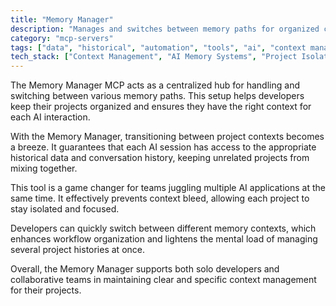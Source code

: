 ```yaml
---
title: "Memory Manager"
description: "Manages and switches between memory paths for organized context management across multiple AI projects."
category: "mcp-servers"
tags: ["data", "historical", "automation", "tools", "ai", "context management", "project isolation", "memory paths"]
tech_stack: ["Context Management", "AI Memory Systems", "Project Isolation", "Session Management", "Memory Path Switching"]
---
```


The Memory Manager MCP acts as a centralized hub for handling and switching between various memory paths. This setup helps developers keep their projects organized and ensures they have the right context for each AI interaction.

With the Memory Manager, transitioning between project contexts becomes a breeze. It guarantees that each AI session has access to the appropriate historical data and conversation history, keeping unrelated projects from mixing together.

This tool is a game changer for teams juggling multiple AI applications at the same time. It effectively prevents context bleed, allowing each project to stay isolated and focused.

Developers can quickly switch between different memory contexts, which enhances workflow organization and lightens the mental load of managing several project histories at once.

Overall, the Memory Manager supports both solo developers and collaborative teams in maintaining clear and specific context management for their projects.